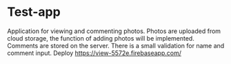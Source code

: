 # Test-app
Application for viewing and commenting photos.
Photos are uploaded from cloud storage, the function of adding photos will be implemented.
Comments are stored on the server. There is a small validation for name and comment input.
Deploy https://view-5572e.firebaseapp.com/
